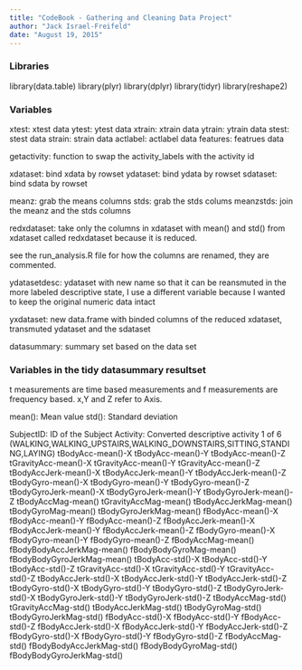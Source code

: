 ```yaml
---
title: "CodeBook - Gathering and Cleaning Data Project"
author: "Jack Israel-Freifeld"
date: "August 19, 2015"
---
```


### Libraries
library(data.table)
library(plyr)
library(dplyr)
library(tidyr)
library(reshape2)

### Variables

xtest: xtest data
ytest: ytest data
xtrain: xtrain data
ytrain: ytrain data
stest: stest data
strain: strain data
actlabel: actlabel data 
features: featrues data

getactivity: function to swap the activity_labels with the activity id

xdataset: bind xdata by rowset
ydataset: bind ydata by rowset
sdataset: bind sdata by rowset

meanz: grab the means columns
stds: grab the stds colums
meanzstds: join the meanz and the stds columns


redxdataset: take only the columns in xdataset with mean() and std() from xdataset
called redxdataset because it is reduced.

see the run_analysis.R file for how the columns are renamed, they are commented.

ydatasetdesc: ydataset with new name so that it can be reansmuted in the more labeled descriptive state, I use a different variable because I wanted to keep the original numeric data intact

yxdataset: new data.frame with binded columns of the reduced xdataset, transmuted ydataset and the sdataset

datasummary: summary set based on the data set

### Variables in the tidy datasummary resultset

t measurements are time based measurements and f measurements are frequency based.
x,Y and Z refer to Axis.

mean(): Mean value
std(): Standard deviation

SubjectID: ID of the Subject
Activity: Converted descriptive activity 1 of 6 (WALKING,WALKING_UPSTAIRS,WALKING_DOWNSTAIRS,SITTING,STANDING,LAYING)
tBodyAcc-mean()-X
tBodyAcc-mean()-Y
tBodyAcc-mean()-Z
tGravityAcc-mean()-X
tGravityAcc-mean()-Y
tGravityAcc-mean()-Z
tBodyAccJerk-mean()-X
tBodyAccJerk-mean()-Y
tBodyAccJerk-mean()-Z
tBodyGyro-mean()-X
tBodyGyro-mean()-Y
tBodyGyro-mean()-Z
tBodyGyroJerk-mean()-X
tBodyGyroJerk-mean()-Y
tBodyGyroJerk-mean()-Z
tBodyAccMag-mean()
tGravityAccMag-mean()
tBodyAccJerkMag-mean()
tBodyGyroMag-mean()
tBodyGyroJerkMag-mean()
fBodyAcc-mean()-X
fBodyAcc-mean()-Y
fBodyAcc-mean()-Z
fBodyAccJerk-mean()-X
fBodyAccJerk-mean()-Y
fBodyAccJerk-mean()-Z
fBodyGyro-mean()-X
fBodyGyro-mean()-Y
fBodyGyro-mean()-Z
fBodyAccMag-mean()
fBodyBodyAccJerkMag-mean()
fBodyBodyGyroMag-mean()
fBodyBodyGyroJerkMag-mean()
tBodyAcc-std()-X
tBodyAcc-std()-Y
tBodyAcc-std()-Z
tGravityAcc-std()-X
tGravityAcc-std()-Y
tGravityAcc-std()-Z
tBodyAccJerk-std()-X
tBodyAccJerk-std()-Y
tBodyAccJerk-std()-Z
tBodyGyro-std()-X
tBodyGyro-std()-Y
tBodyGyro-std()-Z
tBodyGyroJerk-std()-X
tBodyGyroJerk-std()-Y
tBodyGyroJerk-std()-Z
tBodyAccMag-std()
tGravityAccMag-std()
tBodyAccJerkMag-std()
tBodyGyroMag-std()
tBodyGyroJerkMag-std()
fBodyAcc-std()-X
fBodyAcc-std()-Y
fBodyAcc-std()-Z
fBodyAccJerk-std()-X
fBodyAccJerk-std()-Y
fBodyAccJerk-std()-Z
fBodyGyro-std()-X
fBodyGyro-std()-Y
fBodyGyro-std()-Z
fBodyAccMag-std()
fBodyBodyAccJerkMag-std()
fBodyBodyGyroMag-std()
fBodyBodyGyroJerkMag-std()

